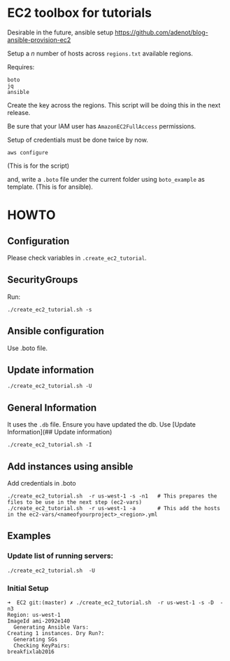 # EC2 toolbox for tutorials

Desirable in the future, ansible setup https://github.com/adenot/blog-ansible-provision-ec2

Setup a _n_ number of hosts across `regions.txt` available regions.

Requires:

```
boto
jq
ansible
```

Create the key across the regions. This script will be doing this in the next release.

Be sure that your IAM user has `AmazonEC2FullAccess` permissions.

Setup of credentials must be done twice by now.

```
aws configure
```
(This is for the script)

and, write a `.boto` file under the current folder using `boto_example` as template.
(This is for ansible).


# HOWTO

## Configuration

Please check variables in `.create_ec2_tutorial`.

## SecurityGroups

Run:

```
./create_ec2_tutorial.sh -s
```

## Ansible configuration

Use .boto file.


## Update information

```
./create_ec2_tutorial.sh -U
```


## General Information

It uses the `.db` file. Ensure you have updated the db. Use [Update Information](## Update information)

```
./create_ec2_tutorial.sh -I
```


## Add instances using ansible

Add credentials in .boto


```
./create_ec2_tutorial.sh  -r us-west-1 -s -n1   # This prepares the files to be use in the next step (ec2-vars)
./create_ec2_tutorial.sh  -r us-west-1 -a       # This add the hosts in the ec2-vars/<nameofyourproject>_<region>.yml
```


## Examples

### Update list of running servers:

```
./create_ec2_tutorial.sh  -U
```

### Initial Setup


```
➜  EC2 git:(master) ✗ ./create_ec2_tutorial.sh  -r us-west-1 -s -D  -n3
Region: us-west-1
ImageId ami-2092e140
  Generating Ansible Vars:
Creating 1 instances. Dry Run?:
  Generating SGs
  Checking KeyPairs:
breakfixlab2016
```
